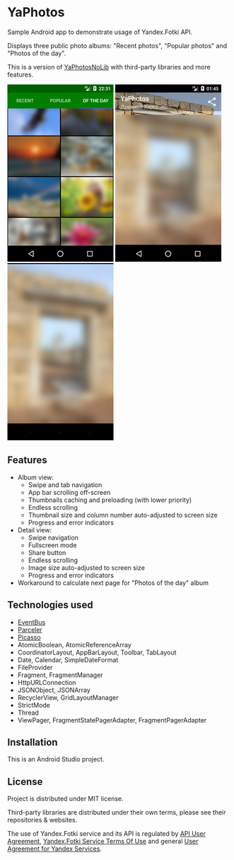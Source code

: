 # YaPhotos

Sample Android app to demonstrate usage of Yandex.Fotki API.

Displays three public photo albums: "Recent photos", "Popular photos" and "Photos of the day".

This is a version of [YaPhotosNoLib](https://github.com/gmk57/ya-photos-no-lib) with third-party libraries and more features.

![Album view](app/src/main/screen_album.png)  ![Photo view](app/src/main/screen_photo.png)  ![Fullscreen view](app/src/main/screen_full.png)

## Features

- Album view:
  - Swipe and tab navigation
  - App bar scrolling off-screen
  - Thumbnails caching and preloading (with lower priority)
  - Endless scrolling
  - Thumbnail size and column number auto-adjusted to screen size
  - Progress and error indicators
- Detail view:
  - Swipe navigation
  - Fullscreen mode
  - Share button
  - Endless scrolling
  - Image size auto-adjusted to screen size
  - Progress and error indicators
- Workaround to calculate next page for "Photos of the day" album

## Technologies used

- [EventBus](https://github.com/greenrobot/EventBus)
- [Parceler](https://github.com/johncarl81/parceler)
- [Picasso](https://github.com/square/picasso)
- AtomicBoolean, AtomicReferenceArray
- CoordinatorLayout, AppBarLayout, Toolbar, TabLayout
- Date, Calendar, SimpleDateFormat
- FileProvider
- Fragment, FragmentManager
- HttpURLConnection
- JSONObject, JSONArray
- RecyclerView, GridLayoutManager
- StrictMode
- Thread
- ViewPager, FragmentStatePagerAdapter, FragmentPagerAdapter

## Installation

This is an Android Studio project.

## License

Project is distributed under MIT license.

Third-party libraries are distributed under their own terms, please see their repositories & websites.

The use of Yandex.Fotki service and its API is regulated by [API User Agreement](https://yandex.ru/legal/fotki_api/), [Yandex.Fotki Service Terms Of Use](https://yandex.ru/legal/fotki_termsofuse/) and general [User Agreement for Yandex Services](https://yandex.com/legal/rules/).